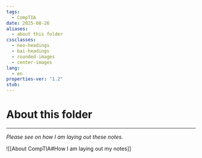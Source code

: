 ```yaml
---
tags:
  - CompTIA
date: 2025-08-26
aliases:
  - about this folder
cssclasses:
  - neo-headings
  - bai-headings
  - rounded-images
  - center-images
lang:
  - en
properties-ver: "1.2"
stub:
---
```

# About this folder

***
*Please see on how I am laying out these notes.*

![[About CompTIA#How I am laying out my notes]]
